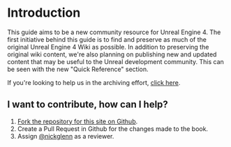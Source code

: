 # Introduction

This guide aims to be a new community resource for Unreal Engine 4. The first initiative behind this guide is to find and preserve as much of the original Unreal Engine 4 Wiki as possible. In addition to preserving the original wiki content, we're also planning on publishing new and updated content that may be useful to the Unreal development community. This can be seen with the new "Quick Reference" section.

If you're looking to help us in the archiving effort, [click here](wiki-archives/#a-new-community-driven-wiki-was-launched-for-unreal-engine-4).

## I want to contribute, how can I help?

1. [Fork the repository for this site on Github](https://github.com/NickGlenn/Unreal-Engine-4-Community-Guide).
2. Create a Pull Request in Github for the changes made to the book.
3. Assign [@nickglenn](https://github.com/nickglenn) as a reviewer.





